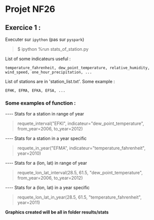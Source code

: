 # Projet NF26

## Exercice 1 :

Executer sur `ipython` (pas sur `pyspark`)
> $ ipython
> %run stats_of_station.py

List of some indicateurs useful :
```
temperature_fahrenheit, dew_point_temperature, relative_humidity, wind_speed, one_hour_precipitation, ...
```

List of stations are in 'station_list.txt'. Some example :
```
EFHK, EFMA, EFKA, EFSA, ...
```

### Some examples of function :

---- Stats for a station in range of year
> requete_interval("EFKI", indicateur="dew_point_temperature", from_year=2006, to_year=2012)

---- Stats for a station in a year specific
> requete_in_year("EFMA", indicateur="temperature_fahrenheit", year=2010)

---- Stats for a (lon, lat) in range of year
> requete_lon_lat_interval(28.5, 61.5, "dew_point_temperature", from_year=2006, to_year=2012)

---- Stats for a (lon, lat) in a year specific
> requete_lon_lat_in_year(28.5, 61.5, "temperature_fahrenheit", year=2011)

**Graphics created will be all in folder results/stats**

